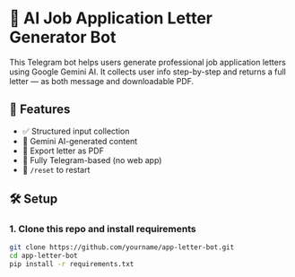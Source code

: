 # 🤖 AI Job Application Letter Generator Bot

This Telegram bot helps users generate professional job application letters using Google Gemini AI. It collects user info step-by-step and returns a full letter — as both message and downloadable PDF.

## 🚀 Features

- ✅ Structured input collection
- 🧠 Gemini AI-generated content
- 📄 Export letter as PDF
- 💬 Fully Telegram-based (no web app)
- 🔁 `/reset` to restart

## 🛠️ Setup

### 1. Clone this repo and install requirements

```bash
git clone https://github.com/yourname/app-letter-bot.git
cd app-letter-bot
pip install -r requirements.txt
